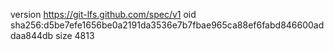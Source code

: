 version https://git-lfs.github.com/spec/v1
oid sha256:d5be7efe1656be0a2191da3536e7b7fbae965ca88ef6fabd846600addaa844db
size 4813
